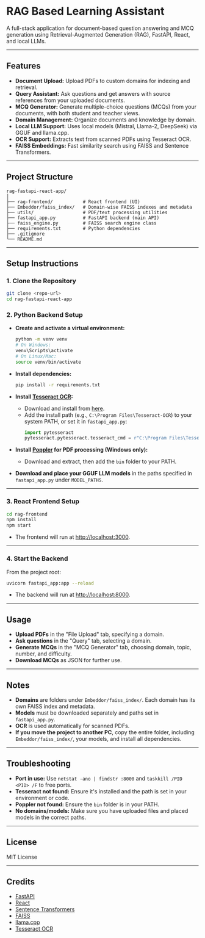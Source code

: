 # RAG Based Learning Assistant

A full-stack application for document-based question answering and MCQ generation using Retrieval-Augmented Generation (RAG), FastAPI, React, and local LLMs.

---

## Features

- **Document Upload:** Upload PDFs to custom domains for indexing and retrieval.
- **Query Assistant:** Ask questions and get answers with source references from your uploaded documents.
- **MCQ Generator:** Generate multiple-choice questions (MCQs) from your documents, with both student and teacher views.
- **Domain Management:** Organize documents and knowledge by domain.
- **Local LLM Support:** Uses local models (Mistral, Llama-2, DeepSeek) via GGUF and llama.cpp.
- **OCR Support:** Extracts text from scanned PDFs using Tesseract OCR.
- **FAISS Embeddings:** Fast similarity search using FAISS and Sentence Transformers.

---

## Project Structure

```
rag-fastapi-react-app/
│
├── rag-frontend/           # React frontend (UI)
├── Embeddor/faiss_index/   # Domain-wise FAISS indexes and metadata
├── utils/                  # PDF/text processing utilities
├── fastapi_app.py          # FastAPI backend (main API)
├── faiss_engine.py         # FAISS search engine class
├── requirements.txt        # Python dependencies
├── .gitignore
└── README.md
```

---

## Setup Instructions

### 1. Clone the Repository

```sh
git clone <repo-url>
cd rag-fastapi-react-app
```

### 2. Python Backend Setup

- **Create and activate a virtual environment:**
  ```sh
  python -m venv venv
  # On Windows:
  venv\Scripts\activate
  # On Linux/Mac:
  source venv/bin/activate
  ```

- **Install dependencies:**
  ```sh
  pip install -r requirements.txt
  ```

- **Install [Tesseract OCR](https://github.com/tesseract-ocr/tesseract):**
  - Download and install from [here](https://github.com/tesseract-ocr/tesseract/wiki).
  - Add the install path (e.g., `C:\Program Files\Tesseract-OCR`) to your system PATH, or set it in `fastapi_app.py`:
    ```python
    import pytesseract
    pytesseract.pytesseract.tesseract_cmd = r"C:\Program Files\Tesseract-OCR\tesseract.exe"
    ```

- **Install [Poppler](http://blog.alivate.com.au/poppler-windows/) for PDF processing (Windows only):**
  - Download and extract, then add the `bin` folder to your PATH.

- **Download and place your GGUF LLM models** in the paths specified in `fastapi_app.py` under `MODEL_PATHS`.

---

### 3. React Frontend Setup

```sh
cd rag-frontend
npm install
npm start
```
- The frontend will run at [http://localhost:3000](http://localhost:3000).

---

### 4. Start the Backend

From the project root:

```sh
uvicorn fastapi_app:app --reload
```
- The backend will run at [http://localhost:8000](http://localhost:8000).

---

## Usage

- **Upload PDFs** in the "File Upload" tab, specifying a domain.
- **Ask questions** in the "Query" tab, selecting a domain.
- **Generate MCQs** in the "MCQ Generator" tab, choosing domain, topic, number, and difficulty.
- **Download MCQs** as JSON for further use.

---

## Notes

- **Domains** are folders under `Embeddor/faiss_index/`. Each domain has its own FAISS index and metadata.
- **Models** must be downloaded separately and paths set in `fastapi_app.py`.
- **OCR** is used automatically for scanned PDFs.
- **If you move the project to another PC**, copy the entire folder, including `Embeddor/faiss_index/`, your models, and install all dependencies.

---

## Troubleshooting

- **Port in use:** Use `netstat -ano | findstr :8000` and `taskkill /PID <PID> /F` to free ports.
- **Tesseract not found:** Ensure it's installed and the path is set in your environment or code.
- **Poppler not found:** Ensure the `bin` folder is in your PATH.
- **No domains/models:** Make sure you have uploaded files and placed models in the correct paths.

---

## License

MIT License

---

## Credits

- [FastAPI](https://fastapi.tiangolo.com/)
- [React](https://react.dev/)
- [Sentence Transformers](https://www.sbert.net/)
- [FAISS](https://github.com/facebookresearch/faiss)
- [llama.cpp](https://github.com/ggerganov/llama.cpp)
- [Tesseract OCR](https://github.com/tesseract-ocr/tesseract)
